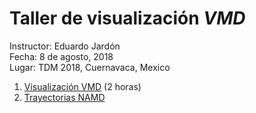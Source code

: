 # Taller de visualización _VMD_

Instructor: Eduardo Jardón<br />
Fecha: 8 de agosto, 2018<br />
Lugar: TDM 2018, Cuernavaca, Mexico<br />

1. [Visualización VMD][1] (2 horas)
2. [Trayectorias NAMD][2] 

[1]: Tutorial_VMD.Rmd
[2]: NAMD.Rmd

